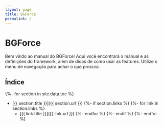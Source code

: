 ```yaml
---
layout: page
title: BGForce
permalink: /
---
```


# BGForce

Bem vindo ao manual do BGForce! Aqui você encontrará o manual e as definições do 
framework, além de dicas de como usar as features. Utilize o menu de navegação 
para achar o que procura.

## Índice

{%- for section in site.data.toc %}
- [{{ section.title }}]({{ section.url }})
{%- if section.links %}
    {%- for link in section.links %}
    - [{{ link.title }}]({{ link.url }})
    {%- endfor %}
{%- endif %}
{%- endfor %}
